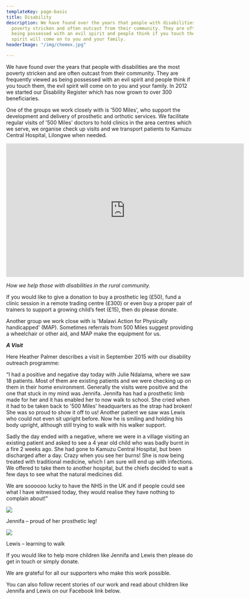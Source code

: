 ```yaml
---
templateKey: page-basic
title: Disability
description: We have found over the years that people with disabilities are the most
  poverty stricken and often outcast from their community. They are often viewed as
  being possessed with an evil spirit and people think if you touch them, that evil
  spirit will come on to you and your family.
headerImage: "/img/chemex.jpg"

---
```

We have found over the years that people with disabilities are the most poverty stricken and are often outcast from their community. They are frequently viewed as being possessed with an evil spirit and people think if you touch them, the evil spirit will come on to you and your family. In 2012 we started our Disability Register which has now grown to over 300 beneficiaries.

One of the groups we work closely with is '500 Miles', who support the development and delivery of prosthetic and orthotic services. We facilitate regular visits of '500 Miles' doctors to hold clinics in the area centres which we serve, we organise check up visits and we transport patients to Kamuzu Central Hospital, Lilongwe when needed.

<iframe src="https://player.vimeo.com/video/161765681" width="640" height="360" frameborder="0" allow="autoplay; fullscreen; picture-in-picture" allowfullscreen></iframe>

_How we help those with disabilities in the rural community._

If you would like to give a donation to buy a prosthetic leg (£50), fund a clinic session in a remote trading centre (£300) or even buy a proper pair of trainers to support a growing child’s feet (£15), then do please donate.

Another group we work close with is 'Malawi Action for Physically handicapped' (MAP). Sometimes referrals from 500 Miles suggest providing a wheelchair or other aid, and MAP make the equipment for us.

**_A Visit_**

Here Heather Palmer describes a visit in September 2015 with our disability outreach programme:

“I had a positive and negative day today with Julie Ndalama, where we saw 18 patients. Most of them are existing patients and we were checking up on them in their home environment. Generally the visits were positive and the one that stuck in my mind was Jennifa. Jennifa has had a prosthetic limb made for her and it has enabled her to now walk to school. She cried when it had to be taken back to '500 Miles' headquarters as the strap had broken! She was so proud to show it off to us! Another patient we saw was Lewis who could not even sit upright before. Now he is smiling and holding his body upright, although still trying to walk with his walker support.

Sadly the day ended with a negative, where we were in a village visiting an existing patient and asked to see a 4 year old child who was badly burnt in a fire 2 weeks ago. She had gone to Kamuzu Central Hospital, but been discharged after a day. Crazy when you see her burns! She is now being treated with traditional medicine, which I am sure will end up with infections. We offered to take them to another hospital, but the chiefs decided to wait a few days to see what the natural medicines did.

We are soooooo lucky to have the NHS in the UK and if people could see what I have witnessed today, they would realise they have nothing to complain about!”

![](/img/jennifa.jpg)

Jennifa – proud of her prosthetic leg!

![](/img/lewis.jpg)

Lewis – learning to walk

If you would like to help more children like Jennifa and Lewis then please do get in touch or simply donate.

We are grateful for all our supporters who make this work possible.

You can also follow recent stories of our work and read about children like Jennifa and Lewis on our Facebook link below.
